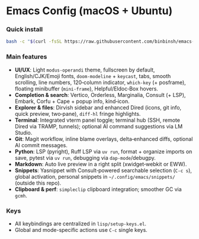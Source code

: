 # Emacs Config (macOS + Ubuntu)

### Quick install

```bash
bash -c "$(curl -fsSL https://raw.githubusercontent.com/binbinsh/emacs-config/main/install-emacs.sh)"
```

### Main features
- **UI/UX**: Light `modus-operandi` theme, fullscreen by default, English/CJK/Emoji fonts, `doom-modeline` + `keycast`, tabs, smooth scrolling, line numbers, 120‑column indicator, `which-key` (+ posframe), floating minibuffer (`mini-frame`), Helpful/Eldoc‑Box hovers.
- **Completion & search**: Vertico, Orderless, Marginalia, Consult (+ LSP), Embark, Corfu + Cape + popup info, kind‑icon.
- **Explorer & files**: Dirvish sidebar and enhanced Dired (icons, git info, quick preview, two‑pane), `diff-hl` fringe highlights.
- **Terminal**: Integrated vterm panel toggle; terminal hub (SSH, remote Dired via TRAMP, tunnels); optional AI command suggestions via LM Studio.
- **Git**: Magit workflow, inline blame overlays, delta‑enhanced diffs, optional AI commit messages.
- **Python**: LSP (pyright), Ruff LSP via `uv run`, format + organize imports on save, pytest via `uv run`, debugging via `dap-mode`/debugpy.
- **Markdown**: Auto live preview in a right split (xwidget‑webkit or EWW).
- **Snippets**: Yasnippet with Consult‑powered searchable selection (`C-c s`), global activation, personal snippets in `~/.config/emacs/snippets/` (outside this repo).
- **Clipboard & perf**: `simpleclip` clipboard integration; smoother GC via `gcmh`.

### Keys
- All keybindings are centralized in `lisp/setup-keys.el`.
- Global and mode-specific actions use `C-c` single keys.
